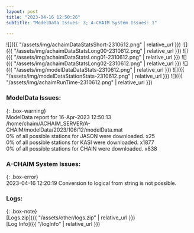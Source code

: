 ```yaml
---
layout: post
title: "2023-04-16 12:50:26"
subtitle: "ModelData Issues: 3; A-CHAIM System Issues: 1"

---
```


![]({{ "/assets/img/achaimDataStatsShort-2310612.png" | relative_url }})
![]({{ "/assets/img/achaimDataStatsLong00-2310612.png" | relative_url }})
![]({{ "/assets/img/achaimDataStatsLong01-2310612.png" | relative_url }})
![]({{ "/assets/img/achaimDataStatsLong02-2310612.png" | relative_url }})
![]({{ "/assets/img/modelDataDataStats-2310612.png" | relative_url }})
![]({{ "/assets/img/modelDataStationStats-2310612.png" | relative_url }})
![]({{ "/assets/img/achaimRunTime-2310612.png" | relative_url }})


### ModelData Issues:  
  
{: .box-warning}  
 ModelData report for 16-Apr-2023 12:50:13   
 /home/chaim/ACHAIM_SERVER/A-CHAIM/modelData/2023/106/12/modelData.mat   
 0% of all possible stations for JASON were downloaded. x25   
 0% of all possible stations for KASI were downloaded. x1877   
 0% of all possible stations for CHAIN were downloaded. x838   
  
### A-CHAIM System Issues:  
  
{: .box-error}  
2023-04-16 12:20:19 Conversion to logical from string is not possible.  

### Logs:  
  
{: .box-note}  
[Logs.zip]({{ "/assets/other/logs.zip" | relative_url }})  
[Log Info]({{ "/logInfo" | relative_url }})  
